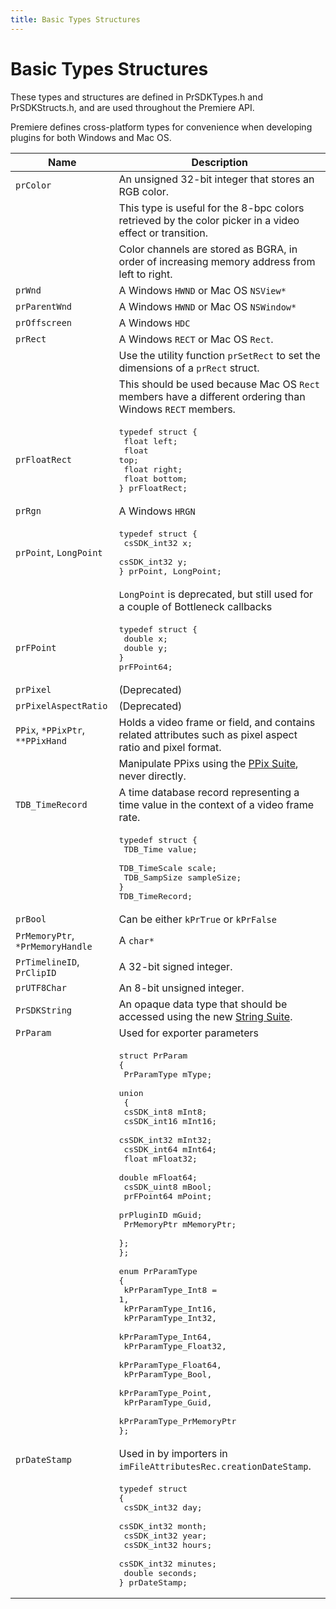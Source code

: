 ```yaml
---
title: Basic Types Structures
---
```

# Basic Types Structures

These types and structures are defined in PrSDKTypes.h and PrSDKStructs.h, and are used throughout the Premiere API.

Premiere defines cross-platform types for convenience when developing plugins for both Windows and Mac OS.

|               Name               |                                                                                                                                                                                                                                                                                                                                                             Description                                                                                                                                                                                                                                                                                                                                                             |
|----------------------------------|-------------------------------------------------------------------------------------------------------------------------------------------------------------------------------------------------------------------------------------------------------------------------------------------------------------------------------------------------------------------------------------------------------------------------------------------------------------------------------------------------------------------------------------------------------------------------------------------------------------------------------------------------------------------------------------------------------------------------------------|
| `prColor`                        | An unsigned 32-bit integer that stores an RGB color.                                                                                                                                                                                                                                                                                                                                                                                                                                                                                                                                                                                                                                                                                |
|                                  | This type is useful for the 8-bpc colors retrieved by the color picker in a video effect or transition.                                                                                                                                                                                                                                                                                                                                                                                                                                                                                                                                                                                                                             |
|                                  | Color channels are stored as BGRA, in order of increasing memory address from left to right.                                                                                                                                                                                                                                                                                                                                                                                                                                                                                                                                                                                                                                        |
| `prWnd`                          | A Windows `HWND` or Mac OS `NSView*`                                                                                                                                                                                                                                                                                                                                                                                                                                                                                                                                                                                                                                                                                                |
| `prParentWnd`                    | A Windows `HWND` or Mac OS `NSWindow*`                                                                                                                                                                                                                                                                                                                                                                                                                                                                                                                                                                                                                                                                                              |
| `prOffscreen`                    | A Windows `HDC`                                                                                                                                                                                                                                                                                                                                                                                                                                                                                                                                                                                                                                                                                                                     |
| `prRect`                         | A Windows `RECT` or Mac OS `Rect`.                                                                                                                                                                                                                                                                                                                                                                                                                                                                                                                                                                                                                                                                                                  |
|                                  | Use the utility function `prSetRect` to set the dimensions of a `prRect` struct.                                                                                                                                                                                                                                                                                                                                                                                                                                                                                                                                                                                                                                                    |
|                                  | This should be used because Mac OS `Rect` members have a different ordering than Windows `RECT` members.                                                                                                                                                                                                                                                                                                                                                                                                                                                                                                                                                                                                                            |
| `prFloatRect`                    | <pre lang="cpp">typedef struct {<br/>  float left;<br/>  float top;<br/>  float right;<br/>  float bottom;<br/>} prFloatRect;</pre>                                                                                                                                                                                                                                                                                                                                                                                                                                                                                                                                                                                                 |
| `prRgn`                          | A Windows `HRGN`                                                                                                                                                                                                                                                                                                                                                                                                                                                                                                                                                                                                                                                                                                                    |
| `prPoint`, `LongPoint`           | <pre lang="cpp">typedef struct {<br/>  csSDK_int32 x;<br/>  csSDK_int32 y;<br/>} prPoint, LongPoint;</pre>                                                                                                                                                                                                                                                                                                                                                                                                                                                                                                                                                                                                                          |
|                                  | `LongPoint` is deprecated, but still used for a couple of Bottleneck callbacks                                                                                                                                                                                                                                                                                                                                                                                                                                                                                                                                                                                                                                                      |
| `prFPoint`                       | <pre lang="cpp">typedef struct {<br/>  double x;<br/>  double y;<br/>} prFPoint64;</pre>                                                                                                                                                                                                                                                                                                                                                                                                                                                                                                                                                                                                                                            |
| `prPixel`                        | (Deprecated)                                                                                                                                                                                                                                                                                                                                                                                                                                                                                                                                                                                                                                                                                                                        |
| `prPixelAspectRatio`             | (Deprecated)                                                                                                                                                                                                                                                                                                                                                                                                                                                                                                                                                                                                                                                                                                                        |
| `PPix`, `*PPixPtr`, `**PPixHand` | Holds a video frame or field, and contains related attributes such as pixel aspect ratio and pixel format.                                                                                                                                                                                                                                                                                                                                                                                                                                                                                                                                                                                                                          |
|                                  | Manipulate PPixs using the [PPix Suite](sweetpea-suites.md#ppix-suite), never directly.                                                                                                                                                                                                                                                                                                                                                                                                                                                                                                                                                                                                                                             |
| `TDB_TimeRecord`                 | A time database record representing a time value in the context of a video frame rate.                                                                                                                                                                                                                                                                                                                                                                                                                                                                                                                                                                                                                                              |
|                                  | <pre lang="cpp">typedef struct {<br/>  TDB_Time       value;<br/>  TDB_TimeScale  scale;<br/>  TDB_SampSize   sampleSize;<br/>} TDB_TimeRecord;</pre>                                                                                                                                                                                                                                                                                                                                                                                                                                                                                                                                                                               |
| `prBool`                         | Can be either `kPrTrue` or `kPrFalse`                                                                                                                                                                                                                                                                                                                                                                                                                                                                                                                                                                                                                                                                                               |
| `PrMemoryPtr`, `*PrMemoryHandle` | A `char*`                                                                                                                                                                                                                                                                                                                                                                                                                                                                                                                                                                                                                                                                                                                           |
| `PrTimelineID`, `PrClipID`       | A 32-bit signed integer.                                                                                                                                                                                                                                                                                                                                                                                                                                                                                                                                                                                                                                                                                                            |
| `prUTF8Char`                     | An 8-bit unsigned integer.                                                                                                                                                                                                                                                                                                                                                                                                                                                                                                                                                                                                                                                                                                          |
| `PrSDKString`                    | An opaque data type that should be accessed using the new [String Suite](sweetpea-suites.md#string-suite).                                                                                                                                                                                                                                                                                                                                                                                                                                                                                                                                                                                                                          |
| `PrParam`                        | Used for exporter parameters                                                                                                                                                                                                                                                                                                                                                                                                                                                                                                                                                                                                                                                                                                        |
|                                  | <pre lang="cpp">struct PrParam<br/>{<br/>  PrParamType mType;<br/>  union<br/>  {<br/>    csSDK_int8   mInt8;<br/>    csSDK_int16  mInt16;<br/>    csSDK_int32  mInt32;<br/>    csSDK_int64  mInt64;<br/>    float        mFloat32;<br/>    double       mFloat64;<br/>    csSDK_uint8  mBool;<br/>    prFPoint64   mPoint;<br/>    prPluginID   mGuid;<br/>    PrMemoryPtr  mMemoryPtr;<br/>  };<br/>};<br/><br/>enum PrParamType<br/>{<br/>  kPrParamType_Int8 = 1,<br/>  kPrParamType_Int16,<br/>  kPrParamType_Int32,<br/>  kPrParamType_Int64,<br/>  kPrParamType_Float32,<br/>  kPrParamType_Float64,<br/>  kPrParamType_Bool,<br/>  kPrParamType_Point,<br/>  kPrParamType_Guid,<br/>  kPrParamType_PrMemoryPtr<br/>};</pre> |
| `prDateStamp`                    | Used in by importers in `imFileAttributesRec.creationDateStamp`.                                                                                                                                                                                                                                                                                                                                                                                                                                                                                                                                                                                                                                                                    |
|                                  | <pre lang="cpp">typedef struct<br/>{<br/>  csSDK_int32  day;<br/>  csSDK_int32  month;<br/>  csSDK_int32  year;<br/>  csSDK_int32  hours;<br/>  csSDK_int32  minutes;<br/>  double       seconds;<br/>} prDateStamp;</pre>                                                                                                                                                                                                                                                                                                                                                                                                                                                                                                          |
